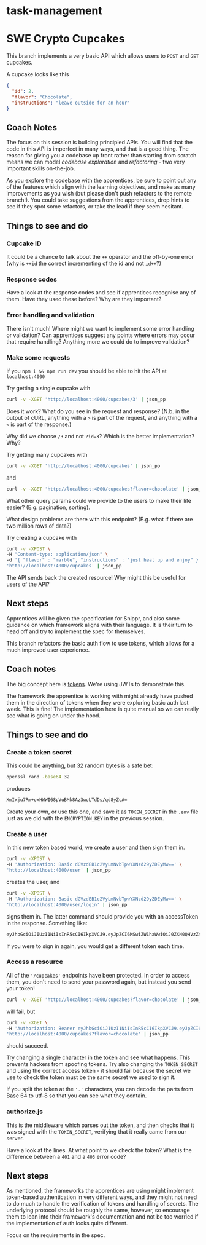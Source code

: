 # task-management

# SWE Crypto Cupcakes

This branch implements a very basic API which allows users to `POST` and `GET`
cupcakes.

A cupcake looks like this

```json
{
  "id": 2,
  "flavor": "Chocolate",
  "instructions": "leave outside for an hour"
}
```

## Coach Notes

The focus on this session is building principled APIs. You will find that the
code in this API is imperfect in many ways, and that is a good thing. The reason
for giving you a codebase up front rather than starting from scratch means we
can model _codebase exploration_ and _refactoring_ - two very important skills
on-the-job.

As you explore the codebase with the apprentices, be sure to point out any of
the features which align with the learning objectives, and make as many
improvements as you wish (but please don't push refactors to the remote
branch!). You could take suggestions from the apprentices, drop hints to see if
they spot some refactors, or take the lead if they seem hesitant.

## Things to see and do

### Cupcake ID

It could be a chance to talk about the `++` operator and the off-by-one error
(why is `++id` the correct incrementing of the id and not `id++`?)

### Response codes

Have a look at the response codes and see if apprentices recognise any of them.
Have they used these before? Why are they important?

### Error handling and validation

There isn't much! Where might we want to implement some error handling or
validation? Can apprentices suggest any points where errors may occur that
require handling? Anything more we could do to improve validation?

### Make some requests

If you `npm i && npm run dev` you should be able to hit the API at
`localhost:4000`

Try getting a single cupcake with

```bash
curl -v -XGET 'http://localhost:4000/cupcakes/3' | json_pp
```

Does it work? What do you see in the request and response? (N.b. in the output
of cURL, anything with a `>` is part of the request, and anything with a `<` is
part of the response.)

Why did we choose `/3` and not `?id=3`? Which is the better implementation? Why?

Try getting many cupcakes with

```bash
curl -v -XGET 'http://localhost:4000/cupcakes' | json_pp
```

and

```bash
curl -v -XGET 'http://localhost:4000/cupcakes?flavor=chocolate' | json_pp
```

What other query params could we provide to the users to make their life easier?
(E.g. pagination, sorting).

What design problems are there with this endpoint? (E.g. what if there are two
million rows of data?)

Try creating a cupcake with

```bash
curl -v -XPOST \
-H "Content-type: application/json" \
-d '{ "flavor" : "marble", "instructions" : "just heat up and enjoy" }' \
'http://localhost:4000/cupcakes' | json_pp
```

The API sends back the created resource! Why might this be useful for users of
the API?

## Next steps

Apprentices will be given the specification for Snippr, and also some guidance
on which framework aligns with their language. It is their turn to head off and
try to implement the spec for themselves.



This branch refactors the basic auth flow to use tokens, which allows for a much
improved user experience.

## Coach notes

The big concept here is [tokens](https://mv-swe-docs.netlify.app/backend/tokens).
We're using JWTs to demonstrate this.

The framework the apprentice is working with might already have pushed them in
the direction of tokens when they were exploring basic auth last week. This is
fine! The implementation here is quite manual so we can really see what is going
on under the hood.

## Things to see and do

### Create a token secret

This could be anything, but 32 random bytes is a safe bet:

```bash
openssl rand -base64 32
```

produces

```bash
XmIxju7Rm+oxHWWI68pVuBMk8Az3woLTdDs/qd8yZcA=
```

Create your own, or use this one, and save it as `TOKEN_SECRET` in the `.env`
file just as we did with the `ENCRYPTION_KEY` in the previous session.

### Create a user

In this new token based world, we create a user and then sign them in.

```bash
curl -v -XPOST \
-H 'Authorization: Basic dGVzdEB1c2VyLmNvbTpwYXNzd29yZDEyMw==' \
'http://localhost:4000/user' | json_pp
```

creates the user, and

```bash
curl -v -XPOST \
-H 'Authorization: Basic dGVzdEB1c2VyLmNvbTpwYXNzd29yZDEyMw==' \
'http://localhost:4000/user/login' | json_pp
```

signs them in. The latter command should provide you with an accessToken in the
response. Something like:

```bash
eyJhbGciOiJIUzI1NiIsInR5cCI6IkpXVCJ9.eyJpZCI6MSwiZW1haWwiOiJ0ZXN0QHVzZXIuY29tIiwiaWF0IjoxNjg2OTMxNTIzfQ.R7ZCtD6ieMkIriDQYN0s_DPHC1lMyM5CIGRp1UFbblo
```

If you were to sign in again, you would get a different token each time.

### Access a resource

All of the `'/cupcakes'` endpoints have been protected. In order to access them,
you don't need to send your password again, but instead you send your token!

```bash
curl -v -XGET 'http://localhost:4000/cupcakes?flavor=chocolate' | json_pp
```

will fail, but

```bash
curl -v -XGET \
-H 'Authorization: Bearer eyJhbGciOiJIUzI1NiIsInR5cCI6IkpXVCJ9.eyJpZCI6MSwiZW1haWwiOiJ0ZXN0QHVzZXIuY29tIiwiaWF0IjoxNjg2OTMxNTIzfQ.R7ZCtD6ieMkIriDQYN0s_DPHC1lMyM5CIGRp1UFbblo' \
'http://localhost:4000/cupcakes?flavor=chocolate' | json_pp
```

should succeed.

Try changing a single character in the token and see what happens. This prevents
hackers from spoofing tokens. Try also changing the `TOKEN_SECRET` and using the
correct access token - it should fail because the secret we use to check the
token must be the same secret we used to sign it.

If you split the token at the `'.'` characters, you can decode the parts from
Base 64 to utf-8 so that you can see what they contain.

### authorize.js

This is the middleware which parses out the token, and then checks that it was
signed with the `TOKEN_SECRET`, verifying that it really came from our server.

Have a look at the lines. At what point to we check the token? What is the
difference between a `401` and a `403` error code?

## Next steps

As mentioned, the frameworks the apprentices are using might implement
token-based authentication in very different ways, and they might not need to do
much to handle the verification of tokens and handling of secrets. The
underlying protocol should be roughly the same, however, so encourage them to
lean into their framework's documentation and not be too worried if the
implementation of auth looks quite different.

Focus on the requirements in the spec.
